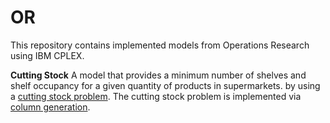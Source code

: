 # OR
This repository contains implemented models from Operations Research using IBM CPLEX.

**Cutting Stock**
A model that provides a minimum number of shelves and shelf occupancy for a given quantity of products in supermarkets. by using a [cutting stock problem](https://en.wikipedia.org/wiki/Cutting_stock_problem). The cutting stock problem is implemented via [column generation](https://en.wikipedia.org/wiki/Column_generation).
